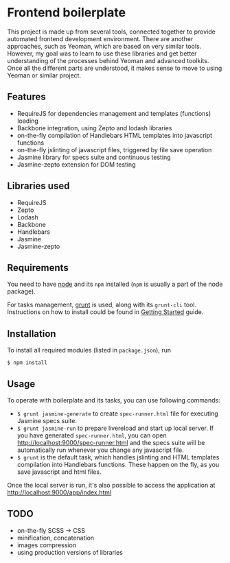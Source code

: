 # Frontend boilerplate

This project is made up from several tools, connected together to provide automated frontend development environment. There are another approaches, such as Yeoman, which are based on very similar tools. However, my goal was to learn to use these libraries and get better understanding of the processes behind Yeoman and advanced toolkits. Once all the different parts are understood, it makes sense to move to using Yeoman or similar project.

## Features
- RequireJS for dependencies management and templates (functions) loading
- Backbone integration, using Zepto and lodash libraries
- on-the-fly compilation of Handlebars HTML templates into javascript functions
- on-the-fly jslinting of javascript files, triggered by file save operation
- Jasmine library for specs suite and continuous testing
- Jasmine-zepto extension for DOM testing

## Libraries used
- RequireJS
- Zepto
- Lodash
- Backbone
- Handlebars
- Jasmine
- Jasmine-zepto

## Requirements
You need to have [node](http://nodejs.org/) and its `npm` installed (`npm` is usually a part of the node package).

For tasks management, [grunt](http://gruntjs.com/) is used, along with its `grunt-cli` tool. Instructions on how to install could be found in [Getting Started](http://gruntjs.com/getting-started) guide.

## Installation
To install all required modules (listed in `package.json`), run

    $ npm install

## Usage
To operate with boilerplate and its tasks, you can use following commands:

- `$ grunt jasmine-generate` to create `spec-runner.html` file for executing Jasmine specs suite.
- `$ grunt jasmine-run` to prepare livereload and start up local server. If you have generated `spec-runner.html`, you can open [http://localhost:9000/spec-runner.html](http://localhost:9000/spec-runner.html) and the specs suite will be automatically run whenever you change any javascript file.
- `$ grunt` is the default task, which handles jslinting and HTML templates compilation into Handlebars functions. These happen on the fly, as you save javascript and html files.

Once the local server is run, it's also possible to access the application at [http://localhost:9000/app/index.html](http://localhost:9000/app/index.html)

## TODO

- on-the-fly SCSS -> CSS
- minification, concatenation
- images compression
- using production versions of libraries
